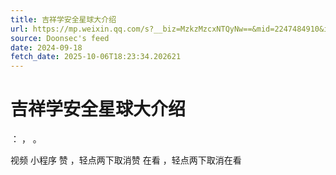 ```yaml
---
title: 吉祥学安全星球大介绍
url: https://mp.weixin.qq.com/s?__biz=MzkzMzcxNTQyNw==&mid=2247484910&idx=1&sn=18e1d1e17024217a9bf19380295628ae
source: Doonsec's feed
date: 2024-09-18
fetch_date: 2025-10-06T18:23:34.202621
---
```


# 吉祥学安全星球大介绍

：
，
。

视频
小程序
赞
，轻点两下取消赞
在看
，轻点两下取消在看